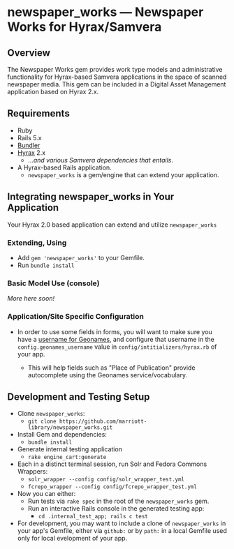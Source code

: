 newspaper_works — Newspaper Works for Hyrax/Samvera
===================================================

Overview
--------

The Newspaper Works gem provides work type models and administrative
functionality for Hyrax-based Samvera applications in the space
of scanned newspaper media.  This gem can be included in a
Digital Asset Management application based on Hyrax 2.x.

Requirements
------------

  * Ruby
  * Rails 5.x
  * [Bundler](http://bundler.io/)
  * [Hyrax](https://github.com/samvera/hyrax) 2.x
    - ..._and various Samvera dependencies that entails_.
  * A Hyrax-based Rails application.
    * `newspaper_works` is a gem/engine that can extend your application.


Integrating newspaper_works in Your Application
-----------------------------------------------

Your Hyrax 2.0 based application can extend and utilize `newspaper_works`

### Extending, Using

  * Add `gem 'newspaper_works'` to your Gemfile.
  * Run `bundle install`

### Basic Model Use (console)

_More here soon!_

### Application/Site Specific Configuration

  * In order to use some fields in forms, you will want to make sure you
    have a [username for Geonames](http://www.geonames.org/login),
    and configure that username in the `config.geonames_username`
    value in `config/intitializers/hyrax.rb` of your app.

    - This will help fields such as "Place of Publication" provide
      autocomplete using the Geonames service/vocabulary.


Development and Testing Setup
-----------------------------

* Clone `newspaper_works`:
  - `git clone https://github.com/marriott-library/newspaper_works.git`
* Install Gem and dependencies:
  - `bundle install`
* Generate internal testing application
  - `rake engine_cart:generate`
* Each in a distinct terminal session, run Solr and Fedora Commons Wrappers:
  - `solr_wrapper --config config/solr_wrapper_test.yml`
  - `fcrepo_wrapper --config config/fcrepo_wrapper_test.yml`
* Now you can either:
  - Run tests via `rake spec` in the root of the `newspaper_works` gem.
  - Run an interactive Rails console in the generated testing app:
    - `cd .internal_test_app; rails c test`
* For development, you may want to include a clone of `newspaper_works`
  in your app's Gemfile, either via `github:` or by `path:` in a local
  Gemfile used only for local evelopment of your app.
